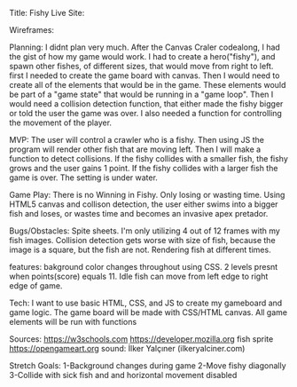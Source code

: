 Title: Fishy
Live Site:

Wireframes:

Planning: I didnt plan very much. After the Canvas Craler codealong, I had the gist of how my game would work. I had to create a hero("fishy"), and spawn other fishes, of different sizes, that would move from right to left. first I needed to create the game board with canvas. Then I  would need to create all of the elements that would be in the game. These elements would be part of a "game state" that would be running in a "game loop". Then I would need a collision detection function, that either made the fishy bigger or told the user the game was over. I also needed a function for controlling the movement of the player.

MVP: The user will control a crawler who is a fishy. Then using JS the program will render other fish that are moving left. Then I will make a function to detect collisions. If the fishy collides with a smaller fish, the fishy grows and the user gains 1 point. If the fishy collides with a larger fish the game is over. The setting is under water.

Game Play: There is no Winning in Fishy. Only losing or wasting time. Using HTML5 canvas and collison detection, the user either swims into a bigger fish and loses, or wastes time and becomes an invasive apex pretador. 

Bugs/Obstacles: Spite sheets. I'm only utilizing 4 out of 12 frames with my fish images. Collision detection gets worse with size of fish, because the image is a square, but the fish are not. Rendering fish at different times.

features: bakground color changes throughout using CSS. 2 levels presnt when points(score) equals 11. Idle fish can move from left edge to right edge of game. 


Tech: I want to use basic HTML, CSS, and JS to create my gameboard and game logic. The game board will be made with CSS/HTML canvas. All game elements will be run with functions

Sources: https://w3schools.com
        https://developer.mozilla.org
        fish sprite
        https://opengameart.org
        sound: İlker Yalçıner (ilkeryalciner.com)



Stretch Goals: 
1-Background changes during game
2-Move fishy diagonally
3-Collide with sick fish and and horizontal movement disabled


